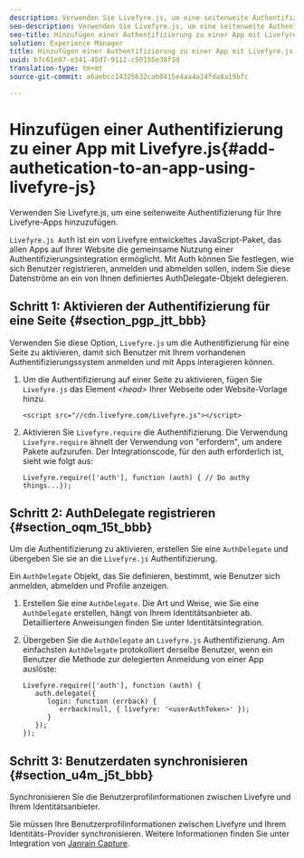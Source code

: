 ```yaml
---
description: Verwenden Sie Livefyre.js, um eine seitenweite Authentifizierung für Ihre Livefyre-Apps hinzuzufügen.
seo-description: Verwenden Sie Livefyre.js, um eine seitenweite Authentifizierung für Ihre Livefyre-Apps hinzuzufügen.
seo-title: Hinzufügen einer Authentifizierung zu einer App mit Livefyre.js
solution: Experience Manager
title: Hinzufügen einer Authentifizierung zu einer App mit Livefyre.js
uuid: b7c61e07-e341-45d7-9112-c50155e38f1d
translation-type: tm+mt
source-git-commit: a6aebcc14325632cab0415e4aa4a24fda8a19bfc

---
```



# Hinzufügen einer Authentifizierung zu einer App mit Livefyre.js{#add-authetication-to-an-app-using-livefyre-js}

Verwenden Sie Livefyre.js, um eine seitenweite Authentifizierung für Ihre Livefyre-Apps hinzuzufügen.

`Livefyre.js Aut`h ist ein von Livefyre entwickeltes JavaScript-Paket, das allen Apps auf Ihrer Website die gemeinsame Nutzung einer Authentifizierungsintegration ermöglicht. Mit Auth können Sie festlegen, wie sich Benutzer registrieren, anmelden und abmelden sollen, indem Sie diese Datenströme an ein von Ihnen definiertes AuthDelegate-Objekt delegieren.

## Schritt 1: Aktivieren der Authentifizierung für eine Seite {#section_pgp_jtt_bbb}

Verwenden Sie diese Option, `Livefyre.js` um die Authentifizierung für eine Seite zu aktivieren, damit sich Benutzer mit Ihrem vorhandenen Authentifizierungssystem anmelden und mit Apps interagieren können.

1. Um die Authentifizierung auf einer Seite zu aktivieren, fügen Sie `Livefyre.js` das Element *&lt;head&gt;* Ihrer Webseite oder Website-Vorlage hinzu.

   ```
   <script src="//cdn.livefyre.com/Livefyre.js"></script>
   ```

1. Aktivieren Sie `Livefyre.require` die Authentifizierung. Die Verwendung `Livefyre.require` ähnelt der Verwendung von "erfordern", um andere Pakete aufzurufen. Der Integrationscode, für den auth erforderlich ist, sieht wie folgt aus:

   ```
   Livefyre.require(['auth'], function (auth) { // Do authy things...});
   ```

## Schritt 2: AuthDelegate registrieren {#section_oqm_15t_bbb}

Um die Authentifizierung zu aktivieren, erstellen Sie eine `AuthDelegate` und übergeben Sie sie an die `Livefyre.js` Authentifizierung.

Ein `AuthDelegate` Objekt, das Sie definieren, bestimmt, wie Benutzer sich anmelden, abmelden und Profile anzeigen.

1. Erstellen Sie eine `AuthDelegate`. Die Art und Weise, wie Sie eine `AuthDelegate` erstellen, hängt von Ihrem Identitätsanbieter ab. Detailliertere Anweisungen finden Sie unter Identitätsintegration.

1. Übergeben Sie die `AuthDelegate` an `Livefyre.js` Authentifizierung. Am einfachsten `AuthDelegate` protokolliert derselbe Benutzer, wenn ein Benutzer die Methode zur delegierten Anmeldung von einer App auslöste:

   ```
   Livefyre.require(['auth'], function (auth) { 
      auth.delegate({ 
         login: function (errback) { 
            errback(null, { livefyre: '<userAuthToken>' }); 
         }    
      });  
   });
   ```

## Schritt 3: Benutzerdaten synchronisieren {#section_u4m_j5t_bbb}

Synchronisieren Sie die Benutzerprofilinformationen zwischen Livefyre und Ihrem Identitätsanbieter.

Sie müssen Ihre Benutzerprofilinformationen zwischen Livefyre und Ihrem Identitäts-Provider synchronisieren. Weitere Informationen finden Sie unter Integration von [Janrain Capture](/help/implementation/c-livefyre-identity-comp/c-janrain-capture-backplane-comp.md).
